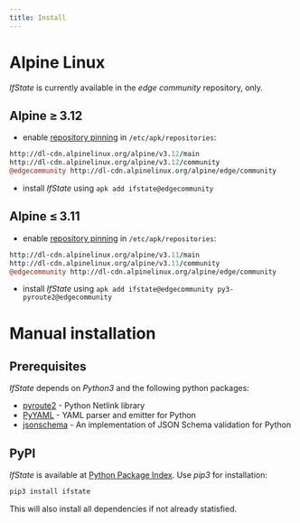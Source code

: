 ```yaml
---
title: Install
---
```


# Alpine Linux

*IfState* is currently available in the *edge community* repository, only.


## Alpine ≥ 3.12

- enable [repository
  pinning](https://wiki.alpinelinux.org/wiki/Alpine_Linux_package_management#Repository_pinning)
  in `/etc/apk/repositories`:

```perl
http://dl-cdn.alpinelinux.org/alpine/v3.12/main
http://dl-cdn.alpinelinux.org/alpine/v3.12/community
@edgecommunity http://dl-cdn.alpinelinux.org/alpine/edge/community
```
- install *IfState* using `apk add ifstate@edgecommunity`


## Alpine ≤ 3.11

- enable [repository
  pinning](https://wiki.alpinelinux.org/wiki/Alpine_Linux_package_management#Repository_pinning)
  in `/etc/apk/repositories`:

```perl
http://dl-cdn.alpinelinux.org/alpine/v3.11/main
http://dl-cdn.alpinelinux.org/alpine/v3.11/community
@edgecommunity http://dl-cdn.alpinelinux.org/alpine/edge/community
```
- install *IfState* using `apk add ifstate@edgecommunity py3-pyroute2@edgecommunity`


# Manual installation

## Prerequisites

*IfState* depends on *Python3* and the following python packages:
- [pyroute2](https://pyroute2.org/) - Python Netlink library
- [PyYAML](https://pyyaml.org/) - YAML parser and emitter for Python
- [jsonschema](https://github.com/Julian/jsonschema) - An implementation of JSON Schema validation for Python


## PyPI

*IfState* is available at [Python Package Index](https://pypi.org/project/ifstate/).  Use *pip3* for installation:

```bash
pip3 install ifstate
```

This will also install all dependencies if not already statisfied.

